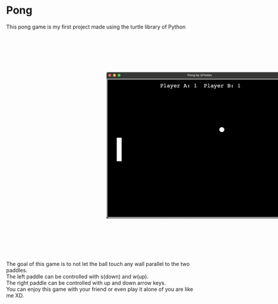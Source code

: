 # Pong
This pong game is my first project made using the turtle library of Python

<img src ="Pong ss.png" align="center"
width="500" hspace="270" vspace="100">

The goal of this game is to not let the ball touch any wall parallel to the two paddles.<br>
The left paddle can be controlled with s(down) and w(up).<br>
The right paddle can be controlled with up and down arrow keys.<br>
You can enjoy this game with your friend or even play it alone of you are like me XD.
